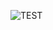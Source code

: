 ![TEST](https://github-readme-stats.vercel.app/api?username=Andrei0016&theme=github_dark&custom_title=My%20Github%20Stats)
